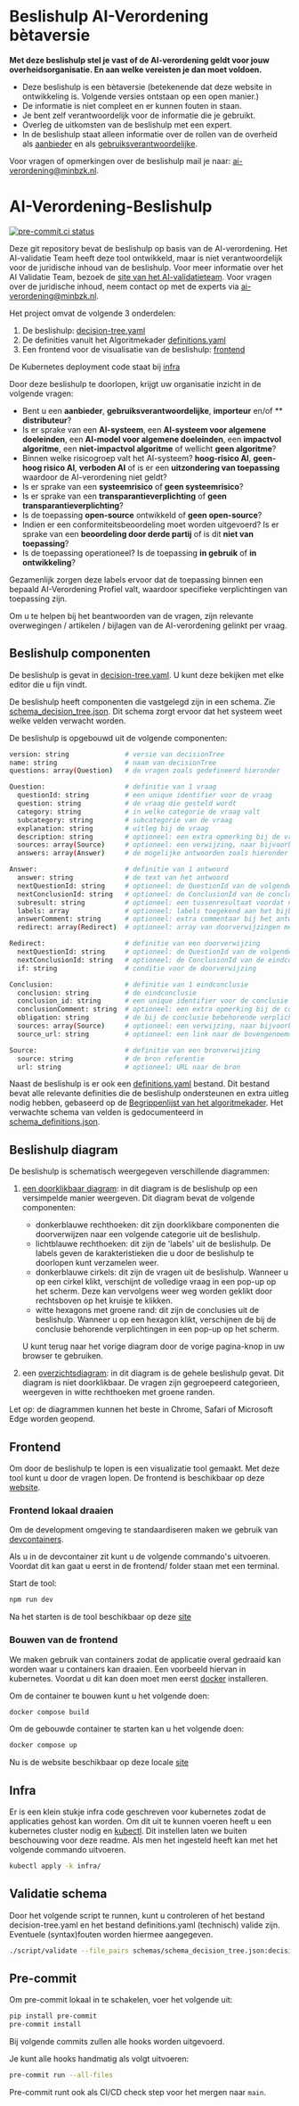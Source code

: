 # Beslishulp AI-Verordening bètaversie

**Met deze beslishulp stel je vast of de AI-verordening geldt voor jouw overheidsorganisatie. En aan welke vereisten je dan moet voldoen.**

- Deze beslishulp is een bètaversie (betekenende dat deze website in ontwikkeling is. Volgende versies ontstaan op een open manier.)
- De informatie is niet compleet en er kunnen fouten in staan.
- Je bent zelf verantwoordelijk voor de informatie die je gebruikt.
- Overleg de uitkomsten van de beslishulp met een expert.
- In de beslishulp staat alleen informatie over de rollen van de overheid als [aanbieder](https://minbzk.github.io/Algoritmekader/overhetalgoritmekader/definities/#begrippenlijst) en als [gebruiksverantwoordelijke](https://minbzk.github.io/Algoritmekader/overhetalgoritmekader/definities/#begrippenlijst).

Voor vragen of opmerkingen over de beslishulp mail je naar: [ai-verordening@minbzk.nl](mailto::ai-verordening@minbzk.nl).

# AI-Verordening-Beslishulp

[![pre-commit.ci status](https://results.pre-commit.ci/badge/github/MinBZK/ai-verordening-beslishulp/main.svg?badge_token=d3dKEK97RwC1II15_W-nng)](https://results.pre-commit.ci/latest/github/MinBZK/ai-verordening-beslishulp/main?badge_token=d3dKEK97RwC1II15_W-nng)

Deze git repository bevat de beslishulp op basis van de AI-verordening.
Het AI-validatie Team heeft deze tool ontwikkeld, maar is niet verantwoordelijk voor de juridische inhoud van de beslishulp. Voor meer informatie over het AI Validatie Team, bezoek de [site van het AI-validatieteam](https://minbzk.github.io/ai-validation/). Voor vragen over de juridische inhoud, neem contact op met de experts via ai-verordening@minbzk.nl.

Het project omvat de volgende 3 onderdelen:

1. De beslishulp: [decision-tree.yaml](decision-tree.yaml)
3. De definities vanuit het Algoritmekader [definitions.yaml](definitions.yaml)
2. Een frontend voor de visualisatie van de beslishulp: [frontend](frontend/)

De Kubernetes deployment code staat bij  [infra](https://github.com/MinBZK/ai-validation-infra/apps/ai-verordening-beslishulp)

Door deze beslishulp te doorlopen, krijgt uw organisatie inzicht in de volgende vragen:

- Bent u een **aanbieder**, **gebruiksverantwoordelijke**, **importeur** en/of ** **distributeur**?
- Is er sprake van een **AI-systeem**, een **AI-systeem voor algemene doeleinden**, een **AI-model voor algemene doeleinden**, een **impactvol algoritme**, een **niet-impactvol algoritme** of wellicht **geen algoritme**?
- Binnen welke risicogroep valt het AI-systeem? **hoog-risico AI**, **geen-hoog risico AI**, **verboden AI** of is er een **uitzondering van toepassing** waardoor de AI-verordening niet geldt?
- Is er sprake van een **systeemrisico** of **geen systeemrisico**?
- Is er sprake van een **transparantieverplichting** of **geen transparantieverplichting**?
- Is de toepassing **open-source** ontwikkeld of **geen open-source**?
- Indien er een conformiteitsbeoordeling moet worden uitgevoerd? Is er sprake van een **beoordeling door derde partij** of is dit **niet van toepassing**?
- Is de toepassing operationeel? Is de toepassing **in gebruik** of **in ontwikkeling**?

Gezamenlijk zorgen deze labels ervoor dat de toepassing binnen een bepaald AI-Verordening Profiel valt, waardoor specifieke verplichtingen van toepassing zijn.

Om u te helpen bij het beantwoorden van de vragen, zijn relevante overwegingen / artikelen / bijlagen van de AI-verordening gelinkt per vraag.

## Beslishulp componenten

De beslishulp is gevat in [decision-tree.yaml](decision-tree.yaml). U kunt deze bekijken met elke editor die u fijn vindt.

De beslishulp heeft componenten die vastgelegd zijn in een schema. Zie [schema_decision_tree.json](schemas/schema_decision_tree.json). Dit schema zorgt ervoor dat het systeem weet welke velden verwacht worden.

De beslishulp is opgebouwd uit de volgende componenten:

```sh
version: string              # versie van decisionTree
name: string                 # naam van decisionTree
questions: array(Question)   # de vragen zoals gedefineerd hieronder

Question:                    # definitie van 1 vraag
  questionId: string         # een unique identifier voor de vraag
  question: string           # de vraag die gesteld wordt
  category: string           # in welke categorie de vraag valt
  subcategory: string        # subcategorie van de vraag
  explanation: string        # uitleg bij de vraag
  description: string        # optioneel: een extra opmerking bij de vraag
  sources: array(Source)     # optioneel: een verwijzing, naar bijvoorbeeld een wetsartikel met een url
  answers: array(Answer)     # de mogelijke antwoorden zoals hieronder gedefineerd

Answer:                      # definitie van 1 antwoord
  answer: string             # de text van het antwoord
  nextQuestionId: string     # optioneel: de QuestionId van de volgende vraag
  nextConclusionId: string   # optioneel: de ConclusionId van de conclusie
  subresult: string          # optioneel: een tussenresultaat voordat naar de volgende vraag verwezen wordt
  labels: array              # optioneel: labels toegekend aan het bijbehorende tussenresultaat
  answerComment: string      # optioneel: extra commentaar bij het antwoord
  redirect: array(Redirect)  # optioneel: array van doorverwijzingen met condities

Redirect:                    # definitie van een doorverwijzing
  nextQuestionId: string     # optioneel: de QuestionId van de volgende vraag
  nextConclusionId: string   # optioneel: de ConclusionId van de eindconclusie
  if: string                 # conditie voor de doorverwijzing

Conclusion:                  # definitie van 1 eindconclusie
  conclusion: string         # de eindconclusie
  conclusion_id: string      # een unique identifier voor de conclusie
  conclusionComment: string  # optioneel: een extra opmerking bij de conclusie
  obligation: string         # de bij de conclusie bebehorende verplichtingen uit de AI-verordening
  sources: array(Source)     # optioneel: een verwijzing, naar bijvoorbeeld een wetsartikel
  source_url: string         # optioneel: een link naar de bovengenoemde verwijzing

Source:                      # definitie van een bronverwijzing
  source: string             # de bron referentie
  url: string                # optioneel: URL naar de bron
```

Naast de beslishulp is er ook een [definitions.yaml](definitions.yaml) bestand. Dit bestand bevat alle relevante definities die de beslishulp ondersteunen en extra uitleg nodig hebben, gebaseerd op de [Begrippenlijst van het algoritmekader](https://minbzk.github.io/Algoritmekader/overhetalgoritmekader/definities/#begrippenlijst). Het verwachte schema van velden is gedocumenteerd in [schema_definitions.json](schemas/schema_definitions.json).

## Beslishulp diagram

De beslishulp is schematisch weergegeven verschillende diagrammen:

1. [een doorklikbaar diagram](https://minbzk.github.io/ai-verordening-beslishulp/mermaid_graphs/decision-tree-main.html): in dit diagram is de beslishulp op een versimpelde manier weergeven. Dit diagram bevat de volgende componenten:

    - donkerblauwe rechthoeken: dit zijn doorklikbare componenten die doorverwijzen naar een volgende categorie uit de beslishulp.
    - lichtblauwe rechthoeken: dit zijn de 'labels' uit de beslishulp. De labels geven de karakteristieken die u door de beslishulp te doorlopen kunt verzamelen weer.
    - donkerblauwe cirkels: dit zijn de vragen uit de beslishulp. Wanneer u op een cirkel klikt, verschijnt de volledige vraag in een pop-up op het scherm. Deze kan vervolgens weer weg worden geklikt door rechtsboven op het kruisje te klikken.
    - witte hexagons met groene rand: dit zijn de conclusies uit de beslishulp. Wanneer u op een hexagon klikt, verschijnen de bij de conclusie behorende verplichtingen in een pop-up op het scherm.

    U kunt terug naar het vorige diagram door de vorige pagina-knop in uw browser te gebruiken.

2. een [overzichtsdiagram](https://minbzk.github.io/ai-verordening-beslishulp/mermaid_graphs/decision-tree-complete.html): in dit diagram is de gehele beslishulp gevat. Dit diagram is niet doorklikbaar. De vragen zijn gegroepeerd categorieen, weergeven in witte rechthoeken met groene randen.

Let op: de diagrammen kunnen het beste in Chrome, Safari of Microsoft Edge worden geopend.


## Frontend

Om door de beslishulp te lopen is een visualizatie tool gemaakt. Met deze tool kunt u door de vragen lopen. De frontend is beschikbaar op deze [website](https://ai-verordening-beslishulp.apps.digilab.network).

### Frontend lokaal draaien

Om de development omgeving te standaardiseren maken we gebruik van [devcontainers](https://code.visualstudio.com/docs/devcontainers/containers#_getting-started).

Als u in de devcontainer zit kunt u de volgende commando's uitvoeren. Voordat dit kan gaat u eerst in de frontend/ folder staan met een terminal.

Start de tool:

```sh
npm run dev
```

Na het starten is de tool beschikbaar op deze [site](http://localhost:5173)

### Bouwen van de frontend

We maken gebruik van containers zodat de applicatie overal gedraaid kan worden waar u containers kan draaien. Een voorbeeld hiervan in kubernetes. Voordat u dit kan doen moet men eerst [docker](https://docs.docker.com/get-docker/) installeren.

Om de container te bouwen kunt u het volgende doen:

```sh
docker compose build
```

Om de gebouwde container te starten kan u het volgende doen:

```sh
docker compose up
```

Nu is de website beschikbaar op deze locale [site](http://localhost:9090)

## Infra

Er is een klein stukje infra code geschreven voor kubernetes zodat de applicaties gehost kan worden. Om dit uit te kunnen voeren heeft u een kubernetes cluster nodig en [kubectl](https://kubernetes.io/docs/tasks/tools/). Dit instellen laten we buiten beschouwing voor deze readme. Als men het ingesteld heeft kan met het volgende commando uitvoeren.

```sh
kubectl apply -k infra/
```


## Validatie schema

Door het volgende script te runnen, kunt u controleren of het bestand decision-tree.yaml en het bestand definitions.yaml (technisch) valide zijn. Eventuele (syntax)fouten worden hiermee aangegeven.

```sh
./script/validate --file_pairs schemas/schema_decision_tree.json:decision-tree.yaml schemas/schema_definitions.json:definitions.yaml
```

## Pre-commit

Om pre-commit lokaal in te schakelen, voer het volgende uit:
```sh
pip install pre-commit
pre-commit install
```

Bij volgende commits zullen alle hooks worden uitgevoerd.

Je kunt alle hooks handmatig als volgt uitvoeren:
```sh
pre-commit run --all-files
```

Pre-commit runt ook als CI/CD check step voor het mergen naar `main`.
